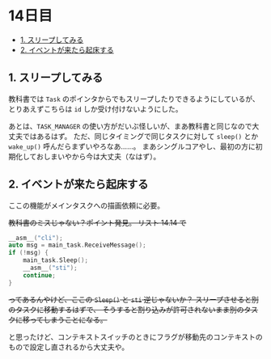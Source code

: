# 14日目

<!-- mtoc-start -->

- [1. スリープしてみる](#1-スリープしてみる)
- [2. イベントが来たら起床する](#2-イベントが来たら起床する)

<!-- mtoc-end -->

## 1. スリープしてみる

教科書では `Task` のポインタからでもスリープしたりできるようにしているが、
とりあえずこちらは `id` しか受け付けないようにした。

あとは、`TASK_MANAGER` の使い方がだいぶ怪しいが、まあ教科書と同じなので大丈夫ではあるはず。
ただ、同じタイミングで同じタスクに対して `sleep()` とか `wake_up()` 呼んだらまずいやろなあ……。
まあシングルコアやし、最初の方に初期化しておしまいやから今は大丈夫（なはず）。

## 2. イベントが来たら起床する

ここの機能がメインタスクへの描画依頼に必要。

~~教科書のミスじゃない？ポイント発見。
リスト 14.14 で~~

```cpp
__asm__("cli");
auto msg = main_task.ReceiveMessage();
if (!msg) {
    main_task.Sleep();
    __asm__("sti");
    continue;
}
```

~~ってあるんやけど、ここの `Sleep()` と `sti` 逆じゃないか？
スリープさせると別のタスクに移動するはずで、
そうすると割り込みが許可されないまま別のタスクに移ってしまうことになる。~~

と思ったけど、コンテキストスイッチのときにフラグが移動先のコンテキストのもので設定し直されるから大丈夫や。
